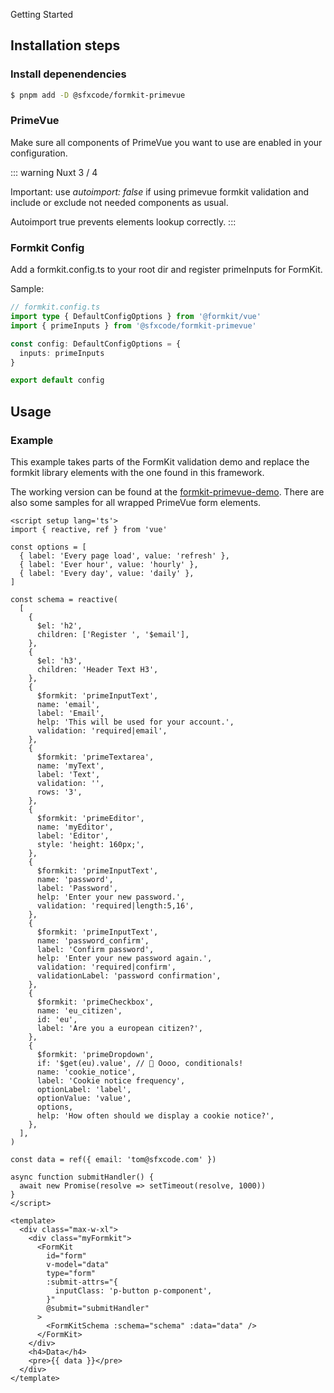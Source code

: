 Getting Started

## Installation steps

### Install depenendencies

```sh
$ pnpm add -D @sfxcode/formkit-primevue
```

### PrimeVue

Make sure all components of PrimeVue you want to use are enabled in your configuration.

::: warning Nuxt 3 / 4

Important: use *autoimport: false* if using primevue formkit validation and include or
exclude not needed components as usual.

Autoimport true prevents elements lookup correctly.
:::
### Formkit Config

Add a formkit.config.ts to your root dir and register primeInputs for FormKit.

Sample:

```ts
// formkit.config.ts
import type { DefaultConfigOptions } from '@formkit/vue'
import { primeInputs } from '@sfxcode/formkit-primevue'

const config: DefaultConfigOptions = {
  inputs: primeInputs
}

export default config
```

## Usage

### Example

This example takes parts of the FormKit validation demo and replace the formkit library elements with the one found in this framework.

The working version can be found at the [formkit-primevue-demo](https://formkit-primevue.netlify.app/). There are also some samples for all wrapped PrimeVue form elements.

```vue
<script setup lang='ts'>
import { reactive, ref } from 'vue'

const options = [
  { label: 'Every page load', value: 'refresh' },
  { label: 'Ever hour', value: 'hourly' },
  { label: 'Every day', value: 'daily' },
]

const schema = reactive(
  [
    {
      $el: 'h2',
      children: ['Register ', '$email'],
    },
    {
      $el: 'h3',
      children: 'Header Text H3',
    },
    {
      $formkit: 'primeInputText',
      name: 'email',
      label: 'Email',
      help: 'This will be used for your account.',
      validation: 'required|email',
    },
    {
      $formkit: 'primeTextarea',
      name: 'myText',
      label: 'Text',
      validation: '',
      rows: '3',
    },
    {
      $formkit: 'primeEditor',
      name: 'myEditor',
      label: 'Editor',
      style: 'height: 160px;',
    },
    {
      $formkit: 'primeInputText',
      name: 'password',
      label: 'Password',
      help: 'Enter your new password.',
      validation: 'required|length:5,16',
    },
    {
      $formkit: 'primeInputText',
      name: 'password_confirm',
      label: 'Confirm password',
      help: 'Enter your new password again.',
      validation: 'required|confirm',
      validationLabel: 'password confirmation',
    },
    {
      $formkit: 'primeCheckbox',
      name: 'eu_citizen',
      id: 'eu',
      label: 'Are you a european citizen?',
    },
    {
      $formkit: 'primeDropdown',
      if: '$get(eu).value', // 👀 Oooo, conditionals!
      name: 'cookie_notice',
      label: 'Cookie notice frequency',
      optionLabel: 'label',
      optionValue: 'value',
      options,
      help: 'How often should we display a cookie notice?',
    },
  ],
)

const data = ref({ email: 'tom@sfxcode.com' })

async function submitHandler() {
  await new Promise(resolve => setTimeout(resolve, 1000))
}
</script>

<template>
  <div class="max-w-xl">
    <div class="myFormkit">
      <FormKit
        id="form"
        v-model="data"
        type="form"
        :submit-attrs="{
          inputClass: 'p-button p-component',
        }"
        @submit="submitHandler"
      >
        <FormKitSchema :schema="schema" :data="data" />
      </FormKit>
    </div>
    <h4>Data</h4>
    <pre>{{ data }}</pre>
  </div>
</template>
```
